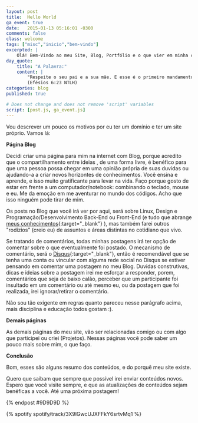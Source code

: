 ```yaml
---
layout: post
title:  Hello World
ga_event: true
date:   2015-01-13 05:16:01 -0300
comments: false
class: welcome
tags: ["misc","inicio","bem-vindo"]
excerpted: |
    Olá! Bem-Vindo ao meu Site, Blog, Portfólio e o que vier em minha cabeça de compartilhar por aqui ;)
day_quote:
    title: "A Palavra:"
    content: |
        "Respeite o seu pai e a sua mãe. E esse é o primeiro mandamento que tem uma promessa, a qual é: 'Faça isso a fim de que tudo corra bem para você, e você viva muito tempo na terra"<br>
        (Efésios 6:23 NTLH)
categories: blog
published: true

# Does not change and does not remove 'script' variables
script: [post.js, ga_event.js]
---
```




Vou descrever um pouco os motivos por eu ter um domínio e ter um site próprio. Vamos lá:

**Página Blog**

Decidi criar uma página para mim na internet com Blog, porque acredito que o compartilhamento entre ideias , de uma forma livre, é benéfico para que uma pessoa possa chegar em uma opinião própria de suas duvidas ou ajudando-a a criar novos horizontes de conhecimentos. Você ensina e aprende, e isso muito gratificante para levar na vida. Faço porque gosto de estar em frente a um computador/notebook: combinando o teclado, mouse e eu. Me da emoção em me aventurar no mundo dos códigos. Acho que isso ninguém pode tirar de mim.

Os posts no Blog que você irá ver por aqui, será sobre Linux, Design e Programação/Desenvolvimento Back-End ou Front-End (e tudo que abrange [meus conhecimentos](http://williamcanin.com/about){:target="_blank"} ), mas também farei outros "rodízios" (creio eu) de assuntos e áreas distintas no cotidiano que vivo.

Se tratando de comentários, todas minhas postagens irá ter opção de comentar sobre o que eventualmente foi postado.
O mecanismo de comentário, será o [Disqus](http;//disqus.com){:target="_blank"}, então é recomendável que se tenha uma conta ou vincular com alguma rede social no Disqus se estiver pensando em comentar uma postagem no meu Blog. Duvidas construtivas, dicas e ideias sobre a postagem irei me esforçar a responder, porem, comentários que seja de baixo calão, perceber que um participante foi insultado em um comentário ou até mesmo eu, ou da postagem que foi realizada, irei ignorar/retirar o comentário.

Não sou tão exigente em regras quanto pareceu nesse parágrafo acima, mais disciplina e educação todos gostam :).

**Demais páginas**

As demais páginas do meu site, vão ser relacionadas comigo ou com algo que participei ou criei (Projetos). Nessas páginas você pode saber um pouco mais sobre mim, o que faço.


**Conclusão**

Bom, esses são alguns resumo dos conteúdos, e do porquê meu site existe.

Quero que saibam que sempre que possível irei enviar conteúdos novos. Espero que você visite sempre, e que as atualizações de conteúdos sejam benéficas a você. Até uma próxima postagem!


{% endpost #9D9D9D %}

{% spotify spotify/track/3X9lGwcUJXFFkY6srtvMq1 %}
